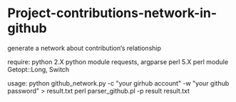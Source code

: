 # Project-contributions-network-in-github
generate a network about contribution‘s relationship

require:
    python          2.X
    python module   requests, argparse
    perl            5.X
    perl module     Getopt::Long, Switch

usage:
    python github_network.py -c "your girhub account" -w "your github password" > result.txt
    perl parser_github.pl -p result result.txt
